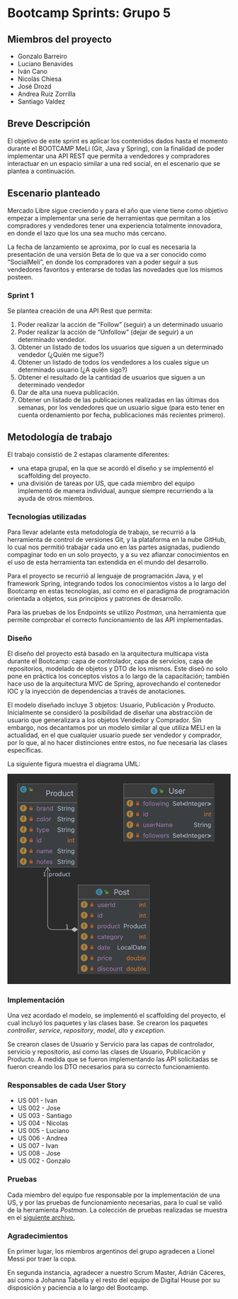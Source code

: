 # Bootcamp Sprints: Grupo 5

## Miembros del proyecto

- Gonzalo Barreiro
- Luciano Benavides
- Iván Cano
- Nicolás Chiesa
- José Drozd
- Andrea Ruiz Zorrilla
- Santiago Valdez

## Breve Descripción

El objetivo de este sprint es aplicar los contenidos dados hasta el momento durante el BOOTCAMP MeLi (Git, Java y Spring), con la finalidad de poder implementar una API REST que permita a vendedores y compradores interactuar en un espacio similar a una red social, en el escenario que se plantea a continuación.

## Escenario planteado

Mercado Libre sigue creciendo y para el año que viene  tiene como objetivo empezar a implementar una serie de herramientas que permitan a los compradores y vendedores tener una experiencia totalmente innovadora, en donde el lazo que los una sea mucho más cercano.

La fecha de lanzamiento se aproxima, por lo cual es necesaria la presentación de una versión Beta de lo que va a ser conocido como “SocialMeli”, en donde los compradores van a poder seguir a sus vendedores favoritos y enterarse de todas las novedades que los mismos posteen.

### Sprint 1

Se plantea creación de una API Rest que permita:

1. Poder realizar la acción de “Follow” (seguir) a un determinado usuario
2. Poder realizar la acción de “Unfollow” (dejar de seguir) a un determinado vendedor.
3. Obtener un listado de todos los usuarios que siguen a un determinado vendedor (¿Quién me sigue?)
4. Obtener un listado de todos los vendedores a los cuales sigue un determinado usuario (¿A quién sigo?)
5. Obtener el resultado de la cantidad de usuarios que siguen a un determinado vendedor
6. Dar de alta una nueva publicación.
7. Obtener un listado de las publicaciones realizadas en las últimas dos semanas, por los vendedores que un usuario sigue (para esto tener en cuenta ordenamiento por fecha, publicaciones más recientes primero).

## Metodología de trabajo

El trabajo consistió de 2 estapas claramente diferentes:
- una etapa grupal, en la que se acordó el diseño y se implementó el scaffolding del proyecto.
- una división de tareas por US, que cada miembro del equipo implementó de manera individual, aunque siempre recurriendo a la ayuda de otros miembros.

### Tecnologías utilizadas

Para llevar adelante esta metodología de trabajo, se recurrió a la herramienta de control de versiones Git, y la plataforma en la nube GitHub, lo cual nos permitió trabajar cada uno en las partes asignadas, pudiendo compaginar todo en un solo proyecto, y a su vez afianzar conocimientos en el uso de esta herramienta tan extendida en el mundo del desarrollo.

Para el proyecto se recurrió al lenguaje de programación Java, y el framework Spring, integrando todos los conocimientos vistos a lo largo del Bootcamp en estas tecnologías, así como en el paradigma de programación orientada a objetos, sus principios y patrones de desarrollo.

Para las pruebas de los Endpoints se utilizo *Postman*, una herramienta que permite comprobar el correcto funcionamiento de las API implementadas.

### Diseño

El diseño del proyecto está basado en la arquitectura multicapa vista durante el Bootcamp: capa de controlador, capa de servicios, capa de repositorios, modelado de objetos y DTO de los mismos. Este diseõ no solo pone en práctica los conceptos vistos a lo largo de la capacitación; también hace uso de la arquitectura MVC de Spring, aprovechando el contenedor IOC y la inyección de dependencias a través de anotaciones.

El modelo diseñado incluye 3 objetos: Usuario, Publicación y Producto. Inicialmente se consideró la posibilidad de diseñar una abstracción de usuario que generalizara a los objetos Vendedor y Comprador. Sin embargo, nos decantamos por un modelo similar al que utiliza MELI en la actualidad, en el que cualquier usuario puede ser vendedor y comprador, por lo que, al no hacer distinciones entre estos, no fue necesaria las clases específicas.

La siguiente figura muestra el diagrama UML:

![UML Diagram](be_java_hisp_w20_g05-UML.png)

### Implementación

Una vez acordado el modelo, se implementó el scaffolding del proyecto, el cual incluyó los paquetes y las clases base. Se crearon los paquetes *controller*, *service*, *repository*, *model*, *dto* y *exception*.

Se crearon clases de Usuario y Servicio para las capas de controlador, servicio y repositorio, así como las clases de Usuario, Publicación y Producto. A medida que se fueron implementando las API solicitadas se fueron creando los DTO necesarios para su correcto funcionamiento.

### Responsables de cada User Story

- US 001 - Ivan
- US 002 - Jose
- US 003 - Santiago
- US 004 - Nicolas
- US 005 - Luciano
- US 006 - Andrea
- US 007 - Ivan
- US 008 - Jose
- US 002 - Gonzalo

### Pruebas

Cada miembro del equipo fue responsable por la implementación de una US, y por las pruebas de funcionamiento necesarias, para lo cual se valió de la herramienta *Postman*. La colección de pruebas realizadas se muestra en el [siguiente archivo.](postman_collection.json)

### Agradecimientos

En primer lugar, los miembros argentinos del grupo agradecen a Lionel Messi por traer la copa.

En segunda instancia, agradecer a nuestro Scrum Master, Adrián Cáceres, así como a Johanna Tabella y el resto del equipo de Digital House por su disposición y paciencia a lo largo del Bootcamp.